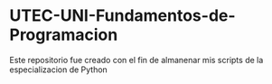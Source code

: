 # UTEC-UNI-Fundamentos-de-Programacion

Este repositorio fue creado con el fin de almanenar mis scripts de la especializacion de Python
